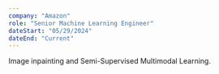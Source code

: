 ```yaml
---
company: "Amazon"
role: "Senior Machine Learning Engineer"
dateStart: "05/29/2024"
dateEnd: "Current"
---
```


Image inpainting and Semi-Supervised Multimodal Learning.